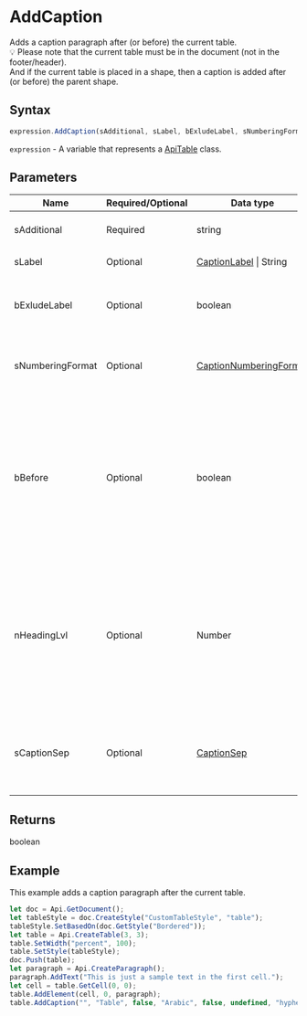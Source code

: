 # AddCaption

Adds a caption paragraph after (or before) the current table.\
💡 Please note that the current table must be in the document (not in the footer/header).\
And if the current table is placed in a shape, then a caption is added after (or before) the parent shape.

## Syntax

```javascript
expression.AddCaption(sAdditional, sLabel, bExludeLabel, sNumberingFormat, bBefore, nHeadingLvl, sCaptionSep);
```

`expression` - A variable that represents a [ApiTable](../ApiTable.md) class.

## Parameters

| **Name** | **Required/Optional** | **Data type** | **Default** | **Description** |
| ------------- | ------------- | ------------- | ------------- | ------------- |
| sAdditional | Required | string |  | The additional text. |
| sLabel | Optional | [CaptionLabel](../../Enumeration/CaptionLabel.md) \| String | "Table" | The caption label. |
| bExludeLabel | Optional | boolean | false | Specifies whether to exclude the label from the caption. |
| sNumberingFormat | Optional | [CaptionNumberingFormat](../../Enumeration/CaptionNumberingFormat.md) | "Arabic" | The possible caption numbering format. |
| bBefore | Optional | boolean | false | Specifies whether to insert the caption before the current table (true) or after (false) (after/before the shape if it is placed in the shape). |
| nHeadingLvl | Optional | Number |  | The heading level (used if you want to specify the chapter number).\ 💡 If you want to specify "Heading 1", then nHeadingLvl === 0 and etc. |
| sCaptionSep | Optional | [CaptionSep](../../Enumeration/CaptionSep.md) | "hyphen" | The caption separator (used if you want to specify the chapter number). |

## Returns

boolean

## Example

This example adds a caption paragraph after the current table.

```javascript editor-docx
let doc = Api.GetDocument();
let tableStyle = doc.CreateStyle("CustomTableStyle", "table");
tableStyle.SetBasedOn(doc.GetStyle("Bordered"));
let table = Api.CreateTable(3, 3);
table.SetWidth("percent", 100);
table.SetStyle(tableStyle);
doc.Push(table);
let paragraph = Api.CreateParagraph();
paragraph.AddText("This is just a sample text in the first cell.");
let cell = table.GetCell(0, 0);
table.AddElement(cell, 0, paragraph);
table.AddCaption("", "Table", false, "Arabic", false, undefined, "hyphen");
```
